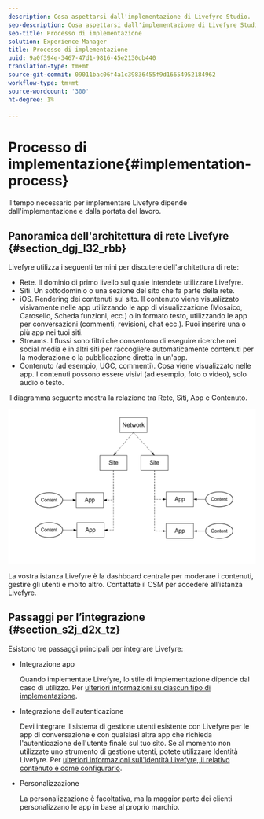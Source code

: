 ```yaml
---
description: Cosa aspettarsi dall'implementazione di Livefyre Studio.
seo-description: Cosa aspettarsi dall'implementazione di Livefyre Studio.
seo-title: Processo di implementazione
solution: Experience Manager
title: Processo di implementazione
uuid: 9a0f394e-3467-47d1-9816-45e2130db440
translation-type: tm+mt
source-git-commit: 09011bac06f4a1c39836455f9d16654952184962
workflow-type: tm+mt
source-wordcount: '300'
ht-degree: 1%

---
```



# Processo di implementazione{#implementation-process}

Il tempo necessario per implementare Livefyre dipende dall&#39;implementazione e dalla portata del lavoro.

## Panoramica dell&#39;architettura di rete Livefyre {#section_dgj_l32_rbb}

Livefyre utilizza i seguenti termini per discutere dell&#39;architettura di rete:

* Rete. Il dominio di primo livello sul quale intendete utilizzare Livefyre.
* Siti. Un sottodominio o una sezione del sito che fa parte della rete.
* iOS. Rendering dei contenuti sul sito. Il contenuto viene visualizzato visivamente nelle app utilizzando le app di visualizzazione (Mosaico, Carosello, Scheda funzioni, ecc.) o in formato testo, utilizzando le app per conversazioni (commenti, revisioni, chat ecc.). Puoi inserire una o più app nei tuoi siti.
* Streams. I flussi sono filtri che consentono di eseguire ricerche nei social media e in altri siti per raccogliere automaticamente contenuti per la moderazione o la pubblicazione diretta in un&#39;app.
* Contenuto (ad esempio, UGC, commenti). Cosa viene visualizzato nelle app. I contenuti possono essere visivi (ad esempio, foto o video), solo audio o testo.

Il diagramma seguente mostra la relazione tra Rete, Siti, App e Contenuto.

![](assets/network_site_architecture.png)

La vostra istanza Livefyre è la dashboard centrale per moderare i contenuti, gestire gli utenti e molto altro. Contattate il CSM per accedere all’istanza Livefyre.

## Passaggi per l’integrazione {#section_s2j_d2x_tz}

Esistono tre passaggi principali per integrare Livefyre:

* Integrazione app

   Quando implementate Livefyre, lo stile di implementazione dipende dal caso di utilizzo. Per [ulteriori informazioni su ciascun tipo di implementazione](/help/implementation/c-getting-started/c-implementation-process/c-app-integration-types.md#c_app_integration_types).

* Integrazione dell&#39;autenticazione

   Devi integrare il sistema di gestione utenti esistente con Livefyre per le app di conversazione e con qualsiasi altra app che richieda l&#39;autenticazione dell&#39;utente finale sul tuo sito. Se al momento non utilizzate uno strumento di gestione utenti, potete utilizzare Identità Livefyre. Per [ulteriori informazioni sull&#39;identità Livefyre, il relativo contenuto e come configurarlo](/help/implementation/c-livefyre-identity-comp/c-livefyre-identity-comp.md#c_livefyre_identity).

* Personalizzazione

   La personalizzazione è facoltativa, ma la maggior parte dei clienti personalizzano le app in base al proprio marchio.

